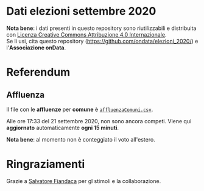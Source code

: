 # Dati elezioni settembre 2020

**Nota bene**: i dati presenti in questo repository sono riutilizzabili e distribuita con [Licenza Creative Commons Attribuzione 4.0 Internazionale](https://creativecommons.org/licenses/by/4.0/deed.it).<br>
Se li usi, cita questo repository (https://github.com/ondata/elezioni_2020/) e l'**Associazione onData**.

# Referendum

## Affluenza

Il file con le **affluenze** per **comune** è [`affluenzaComuni.csv`](referendum/processing/affluenzaComuni.csv).

Alle ore 17:33 del 21 settembre 2020, non sono ancora competi. Viene qui **aggiornato** automaticamente **ogni 15 minuti**.

**Nota bene**: al momento non è conteggiato il voto all'estero.

# Ringraziamenti

Grazie a [Salvatore Fiandaca](https://twitter.com/totofiandaca) per gl stimoli e la collaborazione.
